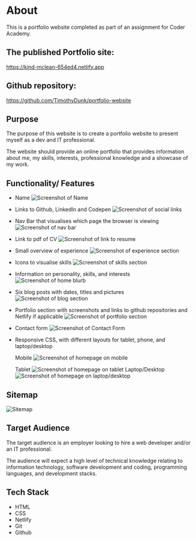 # About

This is a portfolio website completed as part of an assignment for Coder Academy.

## The published Portfolio site: 
https://kind-mclean-654ed4.netlify.app

## Github repository: 
https://github.com/TimothyDunk/portfolio-website

## Purpose
The purpose of this website is to create a portfolio website to present myself as a dev and IT professional. 

The website should provide an online portfolio that provides information about me, my skills, interests, professional knowledge and a showcase of my work. 

## Functionality/ Features

* Name
![Screenshot of Name](img/readme-content/screenshot-1.png)
* Links to Github, LinkedIn and Codepen
![Screenshot of social links](img/readme-content/screenshot-2.png)
* Nav Bar that visualises which page the browser is viewing
![Screenshot of nav bar](img/readme-content/screenshot-3.png)
* Link to pdf of CV
![Screenshot of link to resume](img/readme-content/screenshot-4.png)
* Small overview of experience
![Screenshot of experience section](img/readme-content/screenshot-5.png)
* Icons to visualise skills
![Screenshot of skills section](img/readme-content/screenshot-6.png)
* Information on personality, skills, and interests
![Screenshot of home blurb](img/readme-content/screenshot-7.png)
* Six blog posts with dates, titles and pictures
![Screenshot of blog section](img/readme-content/screenshot-8.png)
* Portfolio section with screenshots and links to github repositories and Netlify if applicable
![Screenshot of portfolio section](img/readme-content/screenshot-9.png)
* Contact form
![Screenshot of Contact Form](img/readme-content/screenshot-10.png)
* Responsive CSS, with different layouts for tablet, phone, and laptop/desktop

    Mobile
![Screenshot of homepage on mobile](img/readme-content/screenshot-11.png)

    Tablet
![Screenshot of homepage on tablet](img/readme-content/screenshot-12.png)
    Laptop/Desktop
![Screenshot of homepage on laptop/desktop](img/readme-content/screenshot-13.png)

## Sitemap

![Sitemap](img/readme-content/t1a2-sitemap.png)

## Target Audience
The target audience is an employer looking to hire a web developer and/or an IT professional.

The audience will expect a high level of technical knowledge relating to information technology, software development and coding, programming languages, and development stacks.

## Tech Stack
* HTML
* CSS
* Netlify
* Git
* Github 